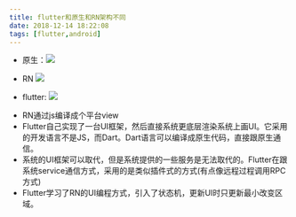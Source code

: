 ```yaml
---
title: flutter和原生和RN架构不同
date: 2018-12-14 18:22:08
tags: [flutter,android]
---
```


- 原生：![](https://cdn-images-1.medium.com/max/1600/1*DXsvg0ir2nvYOTiUpp9KJw.png)
  
- RN  ![](https://cdn-images-1.medium.com/max/1600/1*8ugYUcmOYnoDx7d99qkEjQ.png)


- flutter: ![](https://cdn-images-1.medium.com/max/1600/1*UpoHX3az39ZqkFwBr_gndA.png)

<!-- more -->

- RN通过js编译成个平台view
- Flutter自己实现了一台UI框架，然后直接系统更底层渲染系统上画UI。它采用的开发语言不是JS，而Dart。Dart语言可以编译成原生代码，直接跟原生通信。
- 系统的UI框架可以取代，但是系统提供的一些服务是无法取代的。Flutter在跟系统service通信方式，采用的是类似插件式的方式(有点像远程过程调用RPC方式)
- Flutter学习了RN的UI编程方式，引入了状态机，更新UI时只更新最小改变区域。
